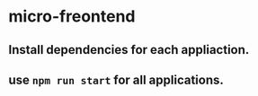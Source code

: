 # micro-freontend

## Install dependencies for each appliaction. ###
## use ```npm run start``` for all applications. ###
